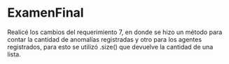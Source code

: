 # ExamenFinal
Realicé los cambios del requerimiento 7, en donde se hizo un método para contar la cantidad de anomalías registradas y otro para los agentes registrados, para esto se utilizó .size() que devuelve la cantidad de una lista.

